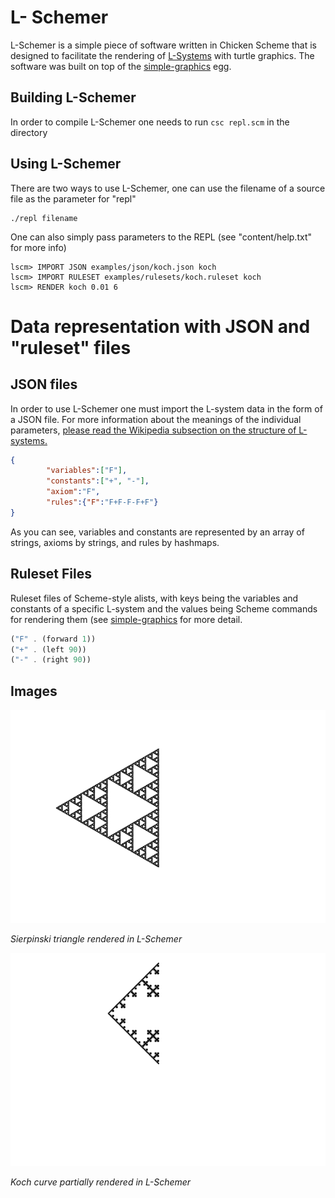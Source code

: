 # L- Schemer
L-Schemer is a simple piece of software written in Chicken Scheme that is designed to facilitate the rendering of [L-Systems](https://en.wikipedia.org/wiki/L-system) with turtle graphics. The software was built on top of the [simple-graphics](http://wiki.call-cc.org/eggref/4/simple-graphics) egg.

## Building L-Schemer
In order to compile L-Schemer one needs to run `csc repl.scm` in the directory

## Using L-Schemer
There are two ways to use L-Schemer, one can use the filename of a source file as the parameter for "repl"

```
./repl filename
```

One can also simply pass parameters to the REPL (see "content/help.txt" for more info)

```
lscm> IMPORT JSON examples/json/koch.json koch
lscm> IMPORT RULESET examples/rulesets/koch.ruleset koch
lscm> RENDER koch 0.01 6
```
# Data representation with JSON and "ruleset" files
## JSON files
In order to use L-Schemer one must import the L-system data in the form of a JSON file. For more information about the meanings of the individual parameters, [please read the Wikipedia subsection on the structure of L-systems.](https://en.wikipedia.org/wiki/L-system#L-system_structure)
``` JSON
{
        "variables":["F"],     
        "constants":["+", "-"],
        "axiom":"F",
        "rules":{"F":"F+F-F-F+F"}       
}
```
As you can see, variables and constants are represented by an array of strings, axioms by strings, and rules by hashmaps.

## Ruleset Files
Ruleset files of Scheme-style alists, with keys being the variables and constants of a specific L-system and the values being Scheme commands for rendering them (see [simple-graphics](http://wiki.call-cc.org/eggref/4/simple-graphics) for more detail.
``` Scheme
("F" . (forward 1))            
("+" . (left 90))              
("-" . (right 90))
```

## Images
![](https://raw.githubusercontent.com/floutt/L-Schemer/master/images/sierpinski.png)

*Sierpinski triangle rendered in L-Schemer*

![](https://raw.githubusercontent.com/floutt/L-Schemer/master/images/koch-curve.png)

*Koch curve partially rendered in L-Schemer*
